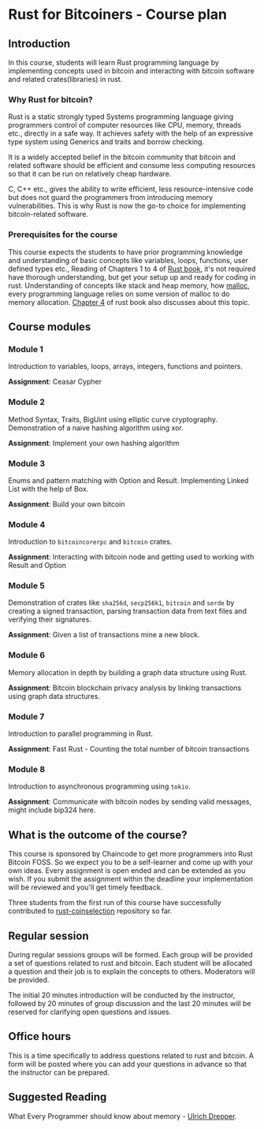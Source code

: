 # Rust for Bitcoiners - Course plan

## Introduction

In this course, students will learn Rust programming language by implementing concepts used
in bitcoin and interacting with bitcoin software and related crates(libraries) in rust.

### Why Rust for bitcoin?

Rust is a static strongly typed Systems programming language giving programmers control of computer
resources like CPU, memory, threads etc., directly in a safe way.
It achieves safety with the help of an expressive type system using Generics and traits
and borrow checking.

It is a widely accepted belief in the bitcoin community that bitcoin and related software should
be efficient and consume less computing resources so that it can be run on relatively cheap hardware.

C, C++ etc., gives the ability to write efficient, less resource-intensive code but does not guard
the programmers from introducing memory vulnerabilities. This is why Rust is now the go-to choice
for implementing bitcoin-related software.

### Prerequisites for the course

This course expects the students to have prior programming knowledge and understanding of basic concepts
like variables, loops, functions, user defined types etc.,
Reading of Chapters 1 to 4 of [Rust book](https://doc.rust-lang.org/book/title-page.html), it's not required have thorough understanding,
but get your setup up and ready for coding in rust.
Understanding of concepts like stack and heap memory, how [malloc](https://medium.com/@rehamshipl666/understanding-memory-allocation-in-c-with-malloc-e87d32134f1b), every
programming language relies on some version of malloc to do memory allocation.
[Chapter 4](https://doc.rust-lang.org/book/ch04-01-what-is-ownership.html) of rust book also discusses about this topic.



## Course modules

### Module 1

Introduction to variables, loops, arrays, integers, functions and pointers.

**Assignment**: Ceasar Cypher

### Module 2

Method Syntax, Traits, BigUint using elliptic curve cryptography.
Demonstration of a naive hashing algorithm using xor.

**Assignment**: Implement your own hashing algorithm

### Module 3

Enums and pattern matching with Option and Result.
Implementing Linked List with the help of Box.

**Assignment**: Build your own bitcoin

### Module 4

Introduction to `bitcoincorerpc` and `bitcoin` crates.

**Assignment**: Interacting with bitcoin node and getting used to working with Result and Option

### Module 5

Demonstration of crates like `sha256d`, `secp256k1`, `bitcoin` and  `serde` by creating a signed 
transaction, parsing transaction data from text files and verifying their signatures.

**Assignment**: Given a list of transactions mine a new block.

### Module 6

Memory allocation in depth by building a graph data structure using Rust.

**Assignment**: Bitcoin blockchain privacy analysis by linking transactions using graph data structures.

### Module 7

Introduction to parallel programming in Rust.

**Assignment**: Fast Rust - Counting the total number of bitcoin transactions

### Module 8

Introduction to asynchronous programming using `tokio`.

**Assignment**: Communicate with bitcoin nodes by sending valid messages, might include bip324 here.

## What is the outcome of the course?

This course is sponsored by Chaincode to get more programmers into Rust Bitcoin FOSS.
So we expect you to be a self-learner and come up with your own ideas. Every assignment is open ended
and can be extended as you wish. If you submit the assignment within the deadline your implementation
will be reviewed and you'll get timely feedback.

Three students from the first run of this course
have successfully contributed to [rust-coinselection](https://github.com/Bitshala-Incubator/rust-coinselect) repository so far.

## Regular session

During regular sessions groups will be formed.
Each group will be provided a set of questions related to rust and bitcoin.
Each student will be allocated a question and their job is to explain the concepts to others.
Moderators will be provided.

The initial 20 minutes introduction will be conducted by the instructor, followed by 20 minutes of group discussion
and the last 20 minutes will be reserved for clarifying open questions and issues.

## Office hours

This is a time specifically to address questions related to rust and bitcoin.
A form will be posted where you can add your questions in advance so that the instructor can be prepared.

## Suggested Reading

What Every Programmer should know about memory - [Ulrich Drepper](./Ulrich%20Drepper,%20Red%20Hat,%20Inc.%20-%20What%20Every%20Programmer%20Should%20Know%20About%20Memory%20(2007).pdf).
